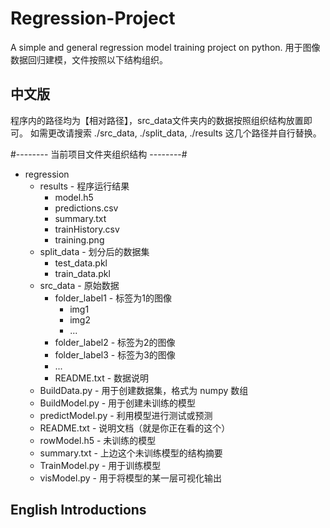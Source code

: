 # Regression-Project
A simple and general regression model training project on python.
用于图像数据回归建模，文件按照以下结构组织。

## 中文版
程序内的路径均为【相对路径】，src_data文件夹内的数据按照组织结构放置即可。
如需更改请搜索 ./src_data, ./split_data, ./results 这几个路径并自行替换。

#-------- 当前项目文件夹组织结构 --------#
- regression
    - results - 程序运行结果
        - model.h5
        - predictions.csv
        - summary.txt
        - trainHistory.csv
        - training.png
    - split_data - 划分后的数据集
        - test_data.pkl
        - train_data.pkl
    - src_data - 原始数据
        - folder_label1 - 标签为1的图像
            - img1
            - img2
            - ...
        - folder_label2 - 标签为2的图像
        - folder_label3 - 标签为3的图像
        - ...
        - README.txt - 数据说明
    - BuildData.py - 用于创建数据集，格式为 numpy 数组
    - BuildModel.py - 用于创建未训练的模型
    - predictModel.py - 利用模型进行测试或预测
    - README.txt - 说明文档（就是你正在看的这个）
    - rowModel.h5 - 未训练的模型
    - summary.txt - 上边这个未训练模型的结构摘要
    - TrainModel.py - 用于训练模型
    - visModel.py - 用于将模型的某一层可视化输出


## English Introductions

